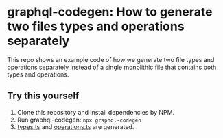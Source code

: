 # graphql-codegen: How to generate two files types and operations separately

This repo shows an example code of how we generate two file types and operations separately instead of a single monolithic file that contains both types and operations.

## Try this yourself

1. Clone this repository and install dependencies by NPM.
2. Run graphql-codegen: `npx graphql-codegen`
3. [types.ts](./types.ts) and [operations.ts](./operations.ts) are generated.
